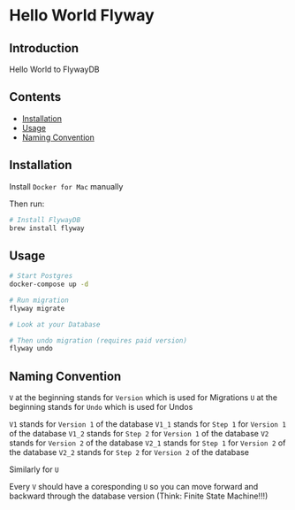 # Hello World Flyway

## Introduction

Hello World to FlywayDB

## Contents

- [Installation](#installation)
- [Usage](#usage)
- [Naming Convention](#naming-convention)

## Installation

Install `Docker for Mac` manually

Then run:

```bash
# Install FlywayDB
brew install flyway
```

## Usage

```bash
# Start Postgres
docker-compose up -d

# Run migration
flyway migrate

# Look at your Database

# Then undo migration (requires paid version)
flyway undo
```

## Naming Convention

`V` at the beginning stands for `Version` which is used for Migrations
`U` at the beginning stands for `Undo` which is used for Undos

`V1` stands for `Version 1` of the database
`V1_1` stands for `Step 1` for `Version 1` of the database
`V1_2` stands for `Step 2` for `Version 1` of the database
`V2` stands for `Version 2` of the database
`V2_1` stands for `Step 1` for `Version 2` of the database
`V2_2` stands for `Step 2` for `Version 2` of the database

Similarly for `U`

Every `V` should have a coresponding `U` so you can move forward and backward through the database version (Think: Finite State Machine!!!)
